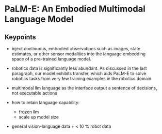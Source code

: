# PaLM-E: An Embodied Multimodal Language Model
## Keypoints
- inject continuous, embodied observations such as images, state estimates, or other sensor modalities into the language embedding space of a pre-trained language model.

- robotics data is significantly less abundant. As discussed in the last paragraph, our model exhibits transfer, which aids PaLM-E to solve robotics tasks from very few training examples in the robotics domain

- multimodal llm
language as the interface
output a sentence of decisions, not executable actions

- how to retain language capability:
  - frozen llm
  - scale up model size

- general vision-language data + < 10 % robot data